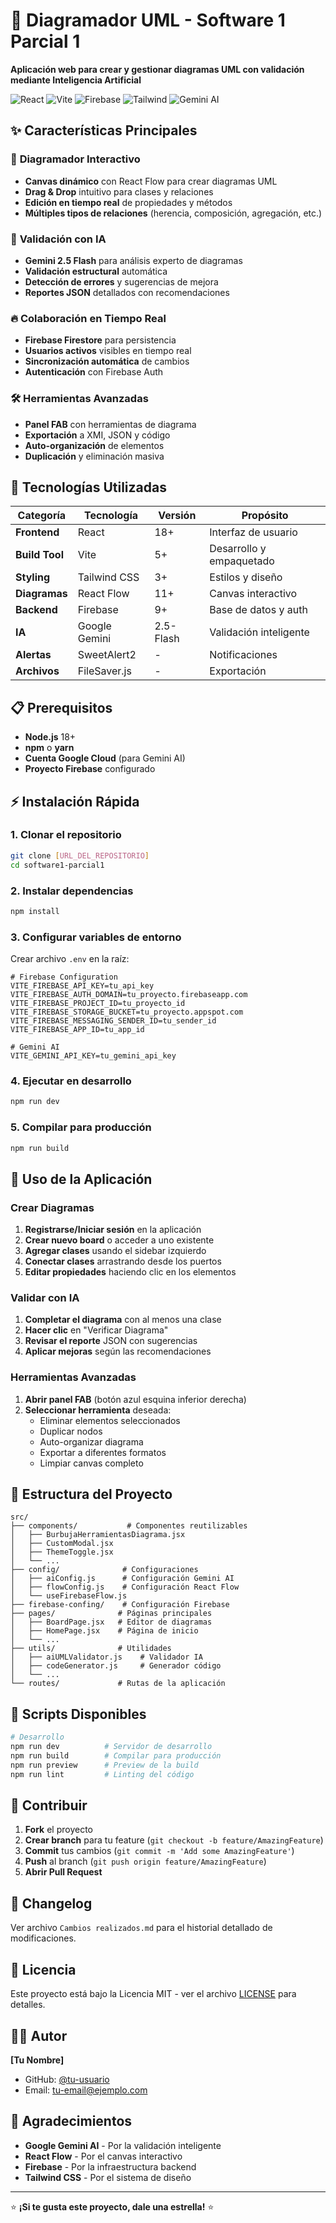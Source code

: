 # 🎯 Diagramador UML - Software 1 Parcial 1

**Aplicación web para crear y gestionar diagramas UML con validación mediante Inteligencia Artificial**

![React](https://img.shields.io/badge/React-18+-61DAFB?style=for-the-badge&logo=react&logoColor=black)
![Vite](https://img.shields.io/badge/Vite-5+-646CFF?style=for-the-badge&logo=vite&logoColor=white)
![Firebase](https://img.shields.io/badge/Firebase-9+-FFCA28?style=for-the-badge&logo=firebase&logoColor=black)
![Tailwind](https://img.shields.io/badge/Tailwind_CSS-3+-06B6D4?style=for-the-badge&logo=tailwind-css&logoColor=white)
![Gemini AI](https://img.shields.io/badge/Gemini_AI-2.5_Flash-4285F4?style=for-the-badge&logo=google&logoColor=white)

## ✨ Características Principales

### 🎨 **Diagramador Interactivo**
- **Canvas dinámico** con React Flow para crear diagramas UML
- **Drag & Drop** intuitivo para clases y relaciones
- **Edición en tiempo real** de propiedades y métodos
- **Múltiples tipos de relaciones** (herencia, composición, agregación, etc.)

### 🤖 **Validación con IA**
- **Gemini 2.5 Flash** para análisis experto de diagramas
- **Validación estructural** automática
- **Detección de errores** y sugerencias de mejora
- **Reportes JSON** detallados con recomendaciones

### 🔥 **Colaboración en Tiempo Real**
- **Firebase Firestore** para persistencia
- **Usuarios activos** visibles en tiempo real
- **Sincronización automática** de cambios
- **Autenticación** con Firebase Auth

### 🛠️ **Herramientas Avanzadas**
- **Panel FAB** con herramientas de diagrama
- **Exportación** a XMI, JSON y código
- **Auto-organización** de elementos
- **Duplicación** y eliminación masiva

## 🚀 Tecnologías Utilizadas

| Categoría | Tecnología | Versión | Propósito |
|-----------|------------|---------|-----------|
| **Frontend** | React | 18+ | Interfaz de usuario |
| **Build Tool** | Vite | 5+ | Desarrollo y empaquetado |
| **Styling** | Tailwind CSS | 3+ | Estilos y diseño |
| **Diagramas** | React Flow | 11+ | Canvas interactivo |
| **Backend** | Firebase | 9+ | Base de datos y auth |
| **IA** | Google Gemini | 2.5-Flash | Validación inteligente |
| **Alertas** | SweetAlert2 | - | Notificaciones |
| **Archivos** | FileSaver.js | - | Exportación |

## 📋 Prerequisitos

- **Node.js** 18+ 
- **npm** o **yarn**
- **Cuenta Google Cloud** (para Gemini AI)
- **Proyecto Firebase** configurado

## ⚡ Instalación Rápida

### 1. **Clonar el repositorio**
```bash
git clone [URL_DEL_REPOSITORIO]
cd software1-parcial1
```

### 2. **Instalar dependencias**
```bash
npm install
```

### 3. **Configurar variables de entorno**
Crear archivo `.env` en la raíz:
```env
# Firebase Configuration
VITE_FIREBASE_API_KEY=tu_api_key
VITE_FIREBASE_AUTH_DOMAIN=tu_proyecto.firebaseapp.com
VITE_FIREBASE_PROJECT_ID=tu_proyecto_id
VITE_FIREBASE_STORAGE_BUCKET=tu_proyecto.appspot.com
VITE_FIREBASE_MESSAGING_SENDER_ID=tu_sender_id
VITE_FIREBASE_APP_ID=tu_app_id

# Gemini AI
VITE_GEMINI_API_KEY=tu_gemini_api_key
```

### 4. **Ejecutar en desarrollo**
```bash
npm run dev
```

### 5. **Compilar para producción**
```bash
npm run build
```

## 🎯 Uso de la Aplicación

### **Crear Diagramas**
1. **Registrarse/Iniciar sesión** en la aplicación
2. **Crear nuevo board** o acceder a uno existente
3. **Agregar clases** usando el sidebar izquierdo
4. **Conectar clases** arrastrando desde los puertos
5. **Editar propiedades** haciendo clic en los elementos

### **Validar con IA**
1. **Completar el diagrama** con al menos una clase
2. **Hacer clic** en "Verificar Diagrama"
3. **Revisar el reporte** JSON con sugerencias
4. **Aplicar mejoras** según las recomendaciones

### **Herramientas Avanzadas**
1. **Abrir panel FAB** (botón azul esquina inferior derecha)
2. **Seleccionar herramienta** deseada:
   - Eliminar elementos seleccionados
   - Duplicar nodos
   - Auto-organizar diagrama
   - Exportar a diferentes formatos
   - Limpiar canvas completo

## 📁 Estructura del Proyecto

```
src/
├── components/           # Componentes reutilizables
│   ├── BurbujaHerramientasDiagrama.jsx
│   ├── CustomModal.jsx
│   ├── ThemeToggle.jsx
│   └── ...
├── config/              # Configuraciones
│   ├── aiConfig.js      # Configuración Gemini AI
│   ├── flowConfig.js    # Configuración React Flow
│   └── useFirebaseFlow.js
├── firebase-confing/    # Configuración Firebase
├── pages/              # Páginas principales
│   ├── BoardPage.jsx   # Editor de diagramas
│   ├── HomePage.jsx    # Página de inicio
│   └── ...
├── utils/              # Utilidades
│   ├── aiUMLValidator.js    # Validador IA
│   ├── codeGenerator.js     # Generador código
│   └── ...
└── routes/             # Rutas de la aplicación
```

## 🔧 Scripts Disponibles

```bash
# Desarrollo
npm run dev          # Servidor de desarrollo
npm run build        # Compilar para producción
npm run preview      # Preview de la build
npm run lint         # Linting del código
```

## 🤝 Contribuir

1. **Fork** el proyecto
2. **Crear branch** para tu feature (`git checkout -b feature/AmazingFeature`)
3. **Commit** tus cambios (`git commit -m 'Add some AmazingFeature'`)
4. **Push** al branch (`git push origin feature/AmazingFeature`)
5. **Abrir Pull Request**

## 📝 Changelog

Ver archivo `Cambios realizados.md` para el historial detallado de modificaciones.

## 📄 Licencia

Este proyecto está bajo la Licencia MIT - ver el archivo [LICENSE](LICENSE) para detalles.

## 👨‍💻 Autor

**[Tu Nombre]**
- GitHub: [@tu-usuario](https://github.com/tu-usuario)
- Email: tu-email@ejemplo.com

## 🙏 Agradecimientos

- **Google Gemini AI** - Por la validación inteligente
- **React Flow** - Por el canvas interactivo
- **Firebase** - Por la infraestructura backend
- **Tailwind CSS** - Por el sistema de diseño

---

⭐ **¡Si te gusta este proyecto, dale una estrella!** ⭐
